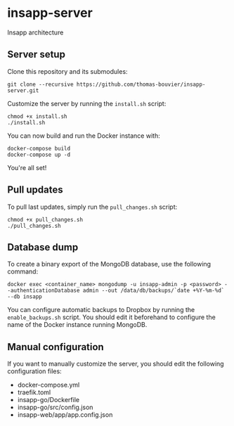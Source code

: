 # insapp-server

Insapp architecture

## Server setup

Clone this repository and its submodules:

    git clone --recursive https://github.com/thomas-bouvier/insapp-server.git

Customize the server by running the `install.sh` script:

    chmod +x install.sh
    ./install.sh

You can now build and run the Docker instance with:

    docker-compose build
    docker-compose up -d

You're all set!

## Pull updates

To pull last updates, simply run the `pull_changes.sh` script:

    chmod +x pull_changes.sh
    ./pull_changes.sh

## Database dump

To create a binary export of the MongoDB database, use the following command:

    docker exec <container_name> mongodump -u insapp-admin -p <password> --authenticationDatabase admin --out /data/db/backups/`date +%Y-%m-%d` --db insapp

You can configure automatic backups to Dropbox by running the `enable_backups.sh` script. You should edit it beforehand to configure the name of the Docker instance running MongoDB.

## Manual configuration

If you want to manually customize the server, you should edit the following configuration files:

* docker-compose.yml
* traefik.toml
* insapp-go/Dockerfile
* insapp-go/src/config.json
* insapp-web/app/app.config.json
